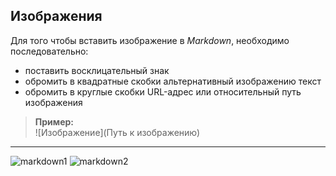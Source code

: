 ## Изображения

Для того чтобы вставить изображение в *Markdown*, необходимо последовательно:
* поставить восклицательный знак
* обромить в квадратные скобки альтернативный изображению текст
* обромить в круглые скобки URL-адрес или относительный путь изображения

>**Пример:**  
> ![Изображение](Путь к изображению)
---
![markdown1](https://cdn.steemitimages.com/DQmakJhxqZSPMAeannHZcyAYtpnfWnm9soY6peoMXtPuKRE/images.png)
![markdown2](markdown2.jpg)